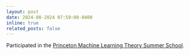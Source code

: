 ```yaml
---
layout: post
date: 2024-08-2024 07:59:00-0400
inline: true
related_posts: false
---
```


Participated in the [Princeton Machine Learning Theory Summer School](https://mlschool.princeton.edu/).
